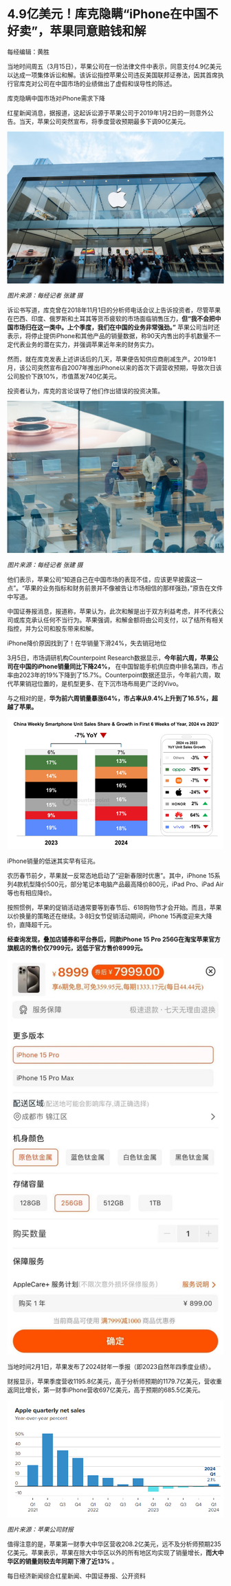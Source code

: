 # 4.9亿美元！库克隐瞒“iPhone在中国不好卖”，苹果同意赔钱和解

每经编辑：黄胜

当地时间周五（3月15日），苹果公司在一份法律文件中表示，同意支付4.9亿美元以达成一项集体诉讼和解。该诉讼指控苹果公司违反美国联邦证券法，因其首席执行官库克对公司在中国市场的业绩做出了虚假和误导性的陈述。

库克隐瞒中国市场对iPhone需求下降

红星新闻消息，据报道，这起诉讼源于苹果公司于2019年1月2日的一则意外公告。当天，苹果公司突然宣布，将季度营收预期最多下调90亿美元。

![ab33b1450388167b8674d5682b8a6f8c.jpg](https://raw.githubusercontent.com/qqhsx/qqnews_image/main/2024/03/17/4.9亿美元！库克隐瞒“iPhone在中国不好卖”，苹果同意赔钱和解/ab33b1450388167b8674d5682b8a6f8c.jpg)

_图片来源：每经记者 张建 摄_

诉讼书写道，库克曾在2018年11月1日的分析师电话会议上告诉投资者，尽管苹果在巴西、印度、俄罗斯和土耳其等货币疲软的市场面临销售压力，**但“我不会把中国市场归在这一类中。上个季度，我们在中国的业务非常强劲。”**
苹果公司当时还表示，将停止提供iPhone和其他产品的销量数据，称90天内售出的手机数量不一定代表业务的潜在实力，并强调苹果近年来的财务实力。

然而，就在库克发表上述讲话后的几天，苹果便告知供应商削减生产。2019年1月，该公司突然宣布自2007年推出iPhone以来的首次下调营收预期，导致次日该公司股价下跌10%，市值蒸发740亿美元。

投资者认为，库克的言论误导了他们作出错误的投资决策。

![56a9198ab05110bfe4b7cbbff99194e4.jpg](https://raw.githubusercontent.com/qqhsx/qqnews_image/main/2024/03/17/4.9亿美元！库克隐瞒“iPhone在中国不好卖”，苹果同意赔钱和解/56a9198ab05110bfe4b7cbbff99194e4.jpg)

_图片来源：每经记者 张建 摄_

他们表示，苹果公司“知道自己在中国市场的表现不佳，应该更早披露这一点”。“苹果的业务指标和财务前景并不像被告让市场相信的那样强劲，”原告在文件中写道。

中国证券报消息，报道称，苹果认为，此次和解是出于双方利益考虑，并不代表公司或库克承认任何不当行为。苹果强调，和解金额将由公司支付，以了结所有相关指控，并为公司和股东带来和解。

iPhone降价原因找到了！在华销量下滑24%，失去销冠地位

3月5日，市场调研机构Counterpoint Research数据显示，**今年前六周，苹果公司在中国的iPhone销量同比下降24%，**
在中国智能手机供应商中排名第四，市占率由2023年的19%下降到了15.7%。Counterpoint数据还显示，今年前六周，取代苹果销冠位置的，是机型更多、在下沉市场布局更广泛的Vivo。

与之相对的是，**华为前六周销量暴涨64%，市占率从9.4%上升到了16.5%，超越了苹果。**

![f72ecb85fceda5f38130dc77f3cbe89b.jpg](https://raw.githubusercontent.com/qqhsx/qqnews_image/main/2024/03/17/4.9亿美元！库克隐瞒“iPhone在中国不好卖”，苹果同意赔钱和解/f72ecb85fceda5f38130dc77f3cbe89b.jpg)

iPhone销量的低迷其实早有征兆。

农历春节前夕，苹果就一反常态地启动了“迎新春限时优惠”。其中，iPhone 15系列4款机型降价500元，部分笔记本电脑产品最高降价800元，iPad
Pro、iPad Air等也有相应降价。

按照惯例，苹果的促销活动通常要等到春节后、618购物节才会开始。而且，苹果以价换量的策略还在继续。3·8妇女节促销活动期间，iPhone
15再度迎来大降价，直降超千元。

**经查询发现，叠加店铺券和平台券后，同款iPhone 15 Pro 256G在淘宝苹果官方旗舰店的售价仅7999元，远低于官方售价8999元。**

![b90dffc4188a22793cc04337f72c8dc8.jpg](https://raw.githubusercontent.com/qqhsx/qqnews_image/main/2024/03/17/4.9亿美元！库克隐瞒“iPhone在中国不好卖”，苹果同意赔钱和解/b90dffc4188a22793cc04337f72c8dc8.jpg)

当地时间2月1日，苹果发布了2024财年一季报（即2023自然年四季度业绩）。

财报显示，苹果季度营收1195.8亿美元，高于分析师预期的1179.7亿美元，营收重返同比增长，第一财季iPhone营收697亿美元，高于预期的685.5亿美元。

![6593ae5a29c107f7c8998e0ecebfa9db.jpg](https://raw.githubusercontent.com/qqhsx/qqnews_image/main/2024/03/17/4.9亿美元！库克隐瞒“iPhone在中国不好卖”，苹果同意赔钱和解/6593ae5a29c107f7c8998e0ecebfa9db.jpg)

_图片来源：苹果公司财报_

值得注意的是，苹果第一财季大中华区营收208.2亿美元，远不及分析师预期235亿美元。苹果表示，苹果在除大中华区以外的所有地区均实现了销量增长，**而大中华区的销量则较去年同期下滑了近13%**
。

每日经济新闻综合红星新闻、中国证券报、公开资料

